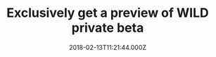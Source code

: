 ---
campaign-uuid: "c-38126421-32ec-42b5-b043-a647c038b4f3"
type: "Offer"
category: "Technology"
date: "2018-02-13T11:21:44.000Z"
end-date: "2018-05-31T23:59:00.000Z"
disable-form: false
is_promoted: false
has_entry_page: false
title: "Exclusively get a preview of WILD private beta"
competition-description: "If you are the kind of person who likes to exercise and\
  \ feel great about yourself. You need to get a exclusive preview of WILD private\
  \ beta. \r\n\r\n<br/>WILD is a London-based startup within the latest Entrepreneur\
  \ First cohort. Their mission is to make people act on their bodies. \r\n<p>To enjoy\
  \ the glow of good health, you must exercise... WILD will track your activities\
  \ to help you train more efficiently and avoid injuries. To enjoy the glow of good\
  \ health, you must exercise.</p>\r\n\r\n<br/>Click on the link and get involved\
  \ to enjoy a exclusive preview of WILD private beta."
banner-img: "https://assets.expresslyapp.com/asset-12bf5a47-5a23-4fa1-b06e-25d34b7c9f52.jpg"
logo-left-href: "http://www.wildnow.co"
logo-left-image: "https://assets.expresslyapp.com/59ca0c1f-d4d8-42ec-bb87-2faddf771131-thumb.png"
logo-left-title: "WILD"
has-winner: false
---